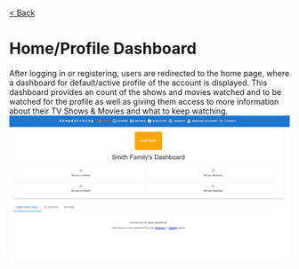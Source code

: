 [< Back](../README.md)

# Home/Profile Dashboard

After logging in or registering, users are redirected to the home page, where a dashboard for default/active profile of the account is displayed. This dashboard provides an count of the shows and movies watched and to be watched for the profile as well as giving them access to more information about their TV Shows & Movies and what to keep watching.<br>
![Initial Profile Dashboard Screenshot](../images/home//home_initial.png)